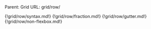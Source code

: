 Parent: Grid
URL: grid/row/

{!grid/row/syntax.md!}
{!grid/row/fraction.md!}
{!grid/row/gutter.md!}
{!grid/row/non-flexbox.md!}

